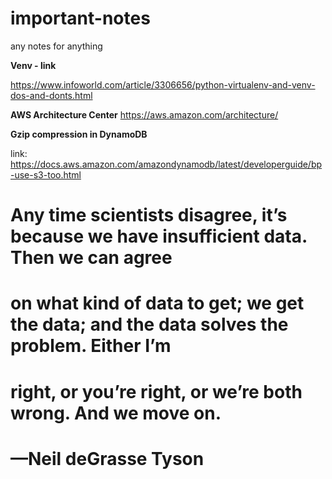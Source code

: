 # important-notes
any notes for anything


**Venv - link**

https://www.infoworld.com/article/3306656/python-virtualenv-and-venv-dos-and-donts.html 

**AWS Architecture Center**
https://aws.amazon.com/architecture/


**Gzip compression in DynamoDB**

link: https://docs.aws.amazon.com/amazondynamodb/latest/developerguide/bp-use-s3-too.html


# Any time scientists disagree, it’s because we have insufficient data. Then we can agree
# on what kind of data to get; we get the data; and the data solves the problem. Either I’m
# right, or you’re right, or we’re both wrong. And we move on.
# —Neil deGrasse Tyson

